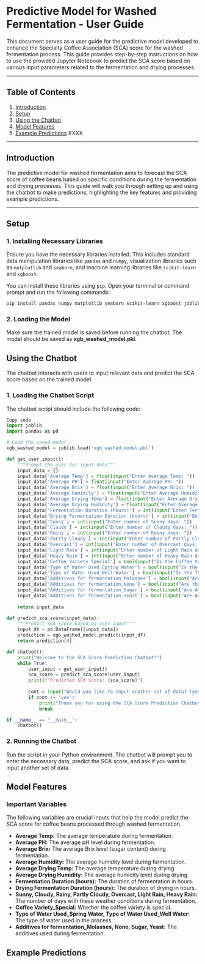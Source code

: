 # Predictive Model for Washed Fermentation - User Guide

This document serves as a user guide for the predictive model developed to enhance the Specialty Coffee Association (SCA) score for the washed fermentation process. This guide provides step-by-step instructions on how to use the provided Jupyter Notebook to predict the SCA score based on various input parameters related to the fermentation and drying processes.

---

## Table of Contents
1. [Introduction](#introduction)
2. [Setup](#setup)
3. [Using the Chatbot](#using-the-chatbot)
4. [Model Features](#model-features)
5. [Example Predictions](#example-predictions) XXXX

---

## Introduction

The predictive model for washed fermentation aims to forecast the SCA score of coffee beans based on specific conditions during the fermentation and drying processes. This guide will walk you through setting up and using the chatbot to make predictions, highlighting the key features and providing example predictions.

---

## Setup

### 1. Installing Necessary Libraries

Ensure you have the necessary libraries installed. This includes standard data manipulation libraries like `pandas` and `numpy`, visualization libraries such as `matplotlib` and `seaborn`, and machine learning libraries like `scikit-learn` and `xgboost`.

You can install these libraries using `pip`. Open your terminal or command prompt and run the following commands:

```sh
pip install pandas numpy matplotlib seaborn scikit-learn xgboost joblib
```

### 2. Loading the Model
Make sure the trained model is saved before running the chatbot. The model should be saved as **xgb_washed_model.pkl**.

## Using the Chatbot
The chatbot interacts with users to input relevant data and predict the SCA score based on the trained model.

### 1. Loading the Chatbot Script
The chatbot script should include the following code:

```python
Copy code
import joblib
import pandas as pd

# Load the saved model
xgb_washed_model = joblib.load('xgb_washed_model.pkl')

def get_user_input():
    """Prompt the user for input data"""
    input_data = {}
    input_data['Average Temp'] = float(input("Enter Average Temp: "))
    input_data['Average PH'] = float(input("Enter Average PH: "))
    input_data['Average Brix'] = float(input("Enter Average Brix: "))
    input_data['Average Humidity'] = float(input("Enter Average Humidity: "))
    input_data['Average Drying Temp'] = float(input("Enter Average Drying Temp: "))
    input_data['Average Drying Humidity'] = float(input("Enter Average Drying Humidity: "))
    input_data['Fermentation Duration (hours)'] = int(input("Enter Fermentation Duration (hours): "))
    input_data['Drying Fermentation Duration (hours)'] = int(input("Enter Drying Fermentation Duration (hours): "))
    input_data['Sunny'] = int(input("Enter number of Sunny days: "))
    input_data['Cloudy'] = int(input("Enter number of Cloudy days: "))
    input_data['Rainy'] = int(input("Enter number of Rainy days: "))
    input_data['Partly Cloudy'] = int(input("Enter number of Partly Cloudy days: "))
    input_data['Overcast'] = int(input("Enter number of Overcast days: "))
    input_data['Light Rain'] = int(input("Enter number of Light Rain days: "))
    input_data['Heavy Rain'] = int(input("Enter number of Heavy Rain days: "))
    input_data['Coffee Variety_Special'] = bool(input("Is the Coffee Variety Special? (yes/no): ").strip().lower() == 'yes')
    input_data['Type of Water Used_Spring Water'] = bool(input("Is the Type of Water Used Spring Water? (yes/no): ").strip().lower() == 'yes')
    input_data['Type of Water Used_Well Water'] = bool(input("Is the Type of Water Used Well Water? (yes/no): ").strip().lower() == 'yes')
    input_data['Additives for fermentation_Molasses'] = bool(input("Are Additives for Fermentation Molasses? (yes/no): ").strip().lower() == 'yes')
    input_data['Additives for fermentation_None'] = bool(input("Are there no Additives for Fermentation? (yes/no): ").strip().lower() == 'yes')
    input_data['Additives for fermentation_Sugar'] = bool(input("Are Additives for Fermentation Sugar? (yes/no): ").strip().lower() == 'yes')
    input_data['Additives for fermentation_Yeast'] = bool(input("Are Additives for Fermentation Yeast? (yes/no): ").strip().lower() == 'yes')
    
    return input_data

def predict_sca_score(input_data):
    """Predict SCA score based on user input"""
    input_df = pd.DataFrame([input_data])
    prediction = xgb_washed_model.predict(input_df)
    return prediction[0]

def chatbot():
    print("Welcome to the SCA Score Prediction Chatbot!")
    while True:
        user_input = get_user_input()
        sca_score = predict_sca_score(user_input)
        print(f"Predicted SCA Score: {sca_score}")
        
        cont = input("Would you like to input another set of data? (yes/no): ").strip().lower()
        if cont != 'yes':
            print("Thank you for using the SCA Score Prediction Chatbot. Goodbye!")
            break

if __name__ == "__main__":
    chatbot()
```

### 2. Running the Chatbot

Run the script in your Python environment. The chatbot will prompt you to enter the necessary data, predict the SCA score, and ask if you want to input another set of data.

## Model Features

### Important Variables

The following variables are crucial inputs that help the model predict the SCA score for coffee beans processed through washed fermentation.

- **Average Temp:** The average temperature during fermentation.
- **Average PH:** The average pH level during fermentation.
- **Average Brix:** The average Brix level (sugar content) during fermentation.
- **Average Humidity:** The average humidity level during fermentation.
- **Average Drying Temp:** The average temperature during drying.
- **Average Drying Humidity:** The average humidity level during drying.
- **Fermentation Duration (hours):** The duration of fermentation in hours.
- **Drying Fermentation Duration (hours):** The duration of drying in hours.
- **Sunny, Cloudy, Rainy, Partly Cloudy, Overcast, Light Rain, Heavy Rain:** The number of days with these weather conditions during fermentation.
- **Coffee Variety_Special:** Whether the coffee variety is special.
- **Type of Water Used_Spring Water, Type of Water Used_Well Water:** The type of water used in the process.
- **Additives for fermentation_Molasses, None, Sugar, Yeast:** The additives used during fermentation.

## Example Predictions

